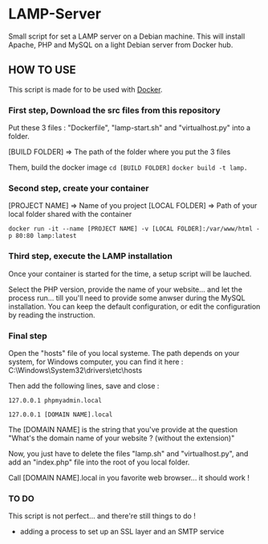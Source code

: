 # LAMP-Server
Small script for set a LAMP server on a Debian machine. This will install Apache, PHP and MySQL on a light Debian server from Docker hub.

## HOW TO USE

This script is made for to be used with [Docker](https://www.docker.com/).

### First step, Download the src files from this repository
Put these 3 files : "Dockerfile", "lamp-start.sh" and "virtualhost.py" into a folder.

[BUILD FOLDER] => The path of the folder where you put the 3 files

Them, build the docker image
`cd [BUILD FOLDER]`
`docker build -t lamp.`

### Second step, create your container
[PROJECT NAME] => Name of you project
[LOCAL FOLDER] => Path of your local folder shared with the container

`docker run -it --name [PROJECT NAME] -v [LOCAL FOLDER]:/var/www/html -p 80:80 lamp:latest`

### Third step, execute the LAMP installation
Once your container is started for the time, a setup script will be lauched.

Select the PHP version, provide the name of your website... and let the process run...
till you'll need to provide some anwser during the MySQL installation.
You can keep the default configuration, or edit the configuration by reading the instruction.

### Final step
Open the "hosts" file of you local systeme.
The path depends on your system, for Windows computer, you can find it here : C:\Windows\System32\drivers\etc\hosts

Then add the following lines, save and close :

`127.0.0.1 phpmyadmin.local`

`127.0.0.1 [DOMAIN NAME].local`

The [DOMAIN NAME] is the string that you've provide at the question "What's the domain name of your website ? (without the extension)"

Now, you just have to delete the files "lamp.sh" and "virtualhost.py", and add an "index.php" file into the root of you local folder.

Call [DOMAIN NAME].local in you favorite web browser... it should work !

### TO DO
This script is not perfect... and there're still things to do !
* adding a process to set up an SSL layer and an SMTP service
